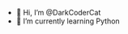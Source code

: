 - 👋 Hi, I’m @DarkCoderCat
- 🌱 I’m currently learning Python

<!---
DarkCoderCat/DarkCoderCat is a ✨ special ✨ repository because its `README.md` (this file) appears on your GitHub profile.
You can click the Preview link to take a look at your changes.
--->
